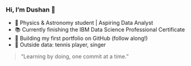 ### Hi, I’m Dushan 👋

- 🔭 Physics & Astronomy student | Aspiring Data Analyst  
- 📚 Currently finishing the IBM Data Science Professional Certificate  
- 🚀 Building my first portfolio on GitHub (follow along!)  
- 🏓 Outside data: tennis player, singer 

> “Learning by doing, one commit at a time.”
